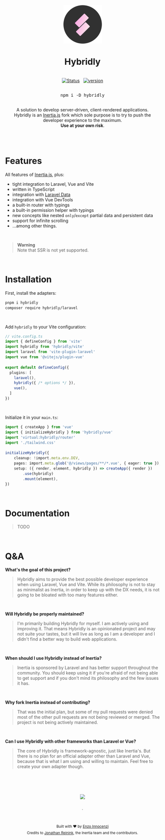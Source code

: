 <br>

<p align="center">
  <img src=".github/assets/logo-round.svg" style="width:125px;" />
</p>

<h1 align="center">Hybridly</h1>

<p align="center">
  <br />
  <a href="https://github.com/hybridly/hybridly/actions/workflows/tests.yml"><img alt="Status" src="https://github.com/hybridly/hybridly/actions/workflows/tests.yml/badge.svg"></a>
  <span>&nbsp;</span>
  <a href="https://github.com/hybridly/hybridly/releases"><img alt="version" src="https://img.shields.io/github/v/release/hybridly/hybridly?include_prereleases&label=version"></a>
  <br />
  <br />
  <pre><div align="center">npm i -D hybridly</div></pre>
</p>


<div align="center">
  <br />
  A solution to develop server-driven, client-rendered applications.
  <br />
  Hybridly is an <a href="https://inertiajs.com">Inertia.js</a> fork which sole purpose is to try to push the developer experience to the maximum.
  <br />
  <b>Use at your own risk</b>.
  <br />
  <br />
  <br />
</div>

<br>

#   Features

All features of [Inertia.js](https://inertiajs.com), plus: 
- tight integration to Laravel, Vue and Vite
- written in TypeScript
- integration with [Laravel Data](https://github.com/spatie/laravel-data)
- integration with Vue DevTools
- a built-in router with typings
- a built-in permission helper with typings
- new concepts like nested `only`/`except` partial data and persistent data
- support for infinite scrolling
- ...among other things.

&nbsp;

> **Warning** <br />
> Note that SSR is not yet supported.

&nbsp;


# Installation

<!-- > **Note** <br />
> Creating a new project? Scaffold it with a preset.

&nbsp;
&nbsp; -->

First, install the adapters:

```sh
pnpm i hybridly
composer require hybridly/laravel
```

&nbsp;

Add `hybridly` to your Vite configuration:

```ts
// vite.config.ts
import { defineConfig } from 'vite'
import hybridly from 'hybridly/vite'
import laravel from 'vite-plugin-laravel'
import vue from '@vitejs/plugin-vue'

export default defineConfig({
  plugins: [
    laravel(),
    hybridly({ /* options */ }),
    vue(),
  ]
})
```

&nbsp;

Initialize it in your `main.ts`:

```ts
import { createApp } from 'vue'
import { initializeHybridly } from 'hybridly/vue'
import 'virtual:hybridly/router'
import './tailwind.css'

initializeHybridly({
	cleanup: !import.meta.env.DEV,
	pages: import.meta.glob('@/views/pages/**/*.vue', { eager: true }),
	setup: ({ render, element, hybridly }) => createApp({ render })
		.use(hybridly)
		.mount(element),
})
```

&nbsp;

# Documentation

> TODO

&nbsp;

# Q&A

**What's the goal of this project?**
> Hybridly aims to provide the best possible developer experience when using Laravel, Vue and Vite. While its philosophy is not to stay as minimalist as Inertia, in order to keep up with the DX needs, it is not going to be bloated with too many features either.

&nbsp;

**Will Hybridly be properly maintained?**
> I'm primarily building Hybridly for myself. I am actively using and improving it. That means Hybridly is an opinionated project and may not suite your tastes, but it will live as long as I am a developer and I didn't find a better way to build web applications.

&nbsp;

**When should I use Hybridly instead of Inertia?**
> Inertia is sponsored by Laravel and has better support throughout the community. You should keep using it if you're afraid of not being able to get support and if you don't mind its philosophy and the few issues it has.

&nbsp;

**Why fork Inertia instead of contributing?**
> That was the initial plan, but some of my pull requests were denied most of the other pull requests are not being reviewed or merged. The project is not being actively maintained.

&nbsp;

**Can I use Hybridly with other frameworks than Laravel or Vue?**
> The core of Hybridly is framework-agnostic, just like Inertia's. But there is no plan for an official adapter other than Laravel and Vue, because that is what I am using and willing to maintain. Feel free to create your own adapter though.

<p align="center">
  <br />
  <br />
  <br />
  <br />
  <img src='https://cdn.jsdelivr.net/gh/innocenzi/static@latest/sponsorkit/sponsors.svg'/>
  <br />
  <br />
  <sub>·</sub>
  <br />
  <br />
  <br />
  <sub>
    Built with ❤︎ by <a href="https://github.com/enzoinnocenzi">Enzo Innocenzi</a>
    <br/>
    Credits to <a href="https://reinink.ca">Jonathan Reinink</a>, the Inertia team and the contributors.
  </sub>
</p>
